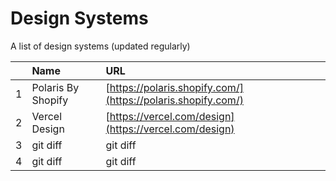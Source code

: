 # Design Systems

A list of design systems (updated regularly)

|       | Name                         | URL                                              |
| :--   | :---                         | :---                                             |
| 1     | Polaris By Shopify           | [https://polaris.shopify.com/](https://polaris.shopify.com/)|
| 2     | Vercel Design               | [https://vercel.com/design](https://vercel.com/design)                               |
| 3     | git diff                | git diff                               |
| 4     | git diff                | git diff                               |
